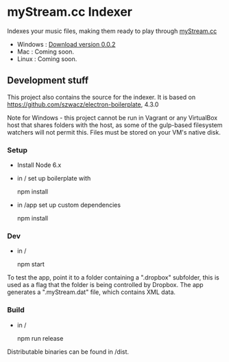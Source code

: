 # myStream.cc Indexer

Indexes your music files, making them ready to play through [myStream.cc](https://www.mystream.cc)

- Windows : [Download version 0.0.2](https://github.com/shukriadams/mystreamccindexer/releases/download/0.0.2/myStreamCCIndexer_Setup_0.0.2.exe)
- Mac : Coming soon.
- Linux : Coming soon.

## Development stuff

This project also contains the source for the indexer. It is based on https://github.com/szwacz/electron-boilerplate, 4.3.0

Note for Windows - this project cannot be run in Vagrant or any VirtualBox host that shares folders with the host, as some of the gulp-based filesystem watchers will not permit this. Files must be stored on your VM's native disk.

### Setup

- Install Node 6.x
- in / set up boilerplate with

    npm install 

- in /app set up custom dependencies

    npm install 

### Dev
  
- in /

    npm start

To test the app, point it to a folder containing a ".dropbox" subfolder, this is used as a flag that the folder is being controlled by Dropbox. The app generates a ".myStream.dat" file, which contains XML data.

### Build 

- in /

    npm run release     

Distributable binaries can be found in /dist.
